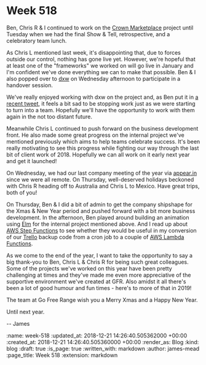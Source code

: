 Week 518
========

Ben, Chris R & I continued to work on the [Crown Marketplace][] project until Tuesday when we had the final Show & Tell, retrospective, and a celebratory team lunch.

As Chris L mentioned last week, it's disappointing that, due to forces outside our control, nothing has gone live yet. However, we're hopeful that at least one of the "frameworks" we worked on will go live in January and I'm confident we've done everything we can to make that possible. Ben & I also popped over to [dxw][] on Wednesday afternoon to participate in a handover session.

We've really enjoyed working with dxw on the project and, as Ben put it in [a recent tweet][team-tweet], it feels a bit sad to be stopping work just as we were starting to turn into a team. Hopefully we'll have the opportunity to work with them again in the not too distant future.

Meanwhile Chris L continued to push forward on the business development front. He also made some great progress on the internal project we've mentioned previously which aims to help teams celebrate success. It's been really motivating to see this progress while fighting our way through the last bit of client work of 2018. Hopefully we can all work on it early next year and get it launched!

On Wednesday, we had our last company meeting of the year via [appear.in][] since we were all remote. On Thursday, well-deserved holidays beckoned with Chris R heading off to Australia and Chris L to Mexico. Have great trips, both of you!

On Thursday, Ben & I did a bit of admin to get the company shipshape for the Xmas & New Year period and pushed forward with a bit more business development. In the afternoon, Ben played around building an animation using [Elm][] for the internal project mentioned above. And I read up about [AWS Step Functions][] to see whether they would be useful in my conversion of our [Trello][] backup code from a cron job to a couple of [AWS Lambda Functions][].

As we come to the end of the year, I want to take the opportunity to say a big thank-you to Ben, Chris L & Chris R for being such great colleagues. Some of the projects we've worked on this year have been pretty challenging at times and they've made me even more appreciative of the supportive environment we've created at GFR. Also amidst it all there's been a lot of good humour and fun times - here's to more of that in 2019!

The team at Go Free Range wish you a Merry Xmas and a Happy New Year.

Until next year.

-- James


[Crown Marketplace]: https://github.com/Crown-Commercial-Service/crown-marketplace
[dxw]: https://www.dxw.com/
[team-tweet]: https://www.dxw.com/
[appear.in]: https://appear.in
[Elm]: https://elm-lang.org/
[AWS Step Functions]: https://aws.amazon.com/step-functions/
[Trello]: https://trello.com
[AWS Lambda Functions]: https://aws.amazon.com/lambda/

:name: week-518
:updated_at: 2018-12-21 14:26:40.505362000 +00:00
:created_at: 2018-12-21 14:26:40.505360000 +00:00
:render_as: Blog
:kind: blog
:draft: true
:is_page: true
:written_with: markdown
:author: james-mead
:page_title: Week 518
:extension: markdown
